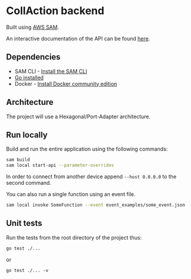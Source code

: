 # CollAction backend
Built using [AWS SAM](https://github.com/aws/serverless-application-model).

An interactive documentation of the API can be found [here](https://editor.swagger.io/?url=https://raw.githubusercontent.com/CollActionteam/collaction_backend/development/docs/api.yaml).

## Dependencies
* SAM CLI - [Install the SAM CLI](https://docs.aws.amazon.com/serverless-application-model/latest/developerguide/serverless-sam-cli-install.html)
* [Go installed](https://golang.org/doc/install)
* Docker - [Install Docker community edition](https://hub.docker.com/search/?type=edition&offering=community)

## Architecture
The project will use a Hexagonal/Port-Adapter architecture.

## Run locally
Build and run the entire application using the following commands:
```bash
sam build
sam local start-api --parameter-overrides
```
In order to connect from another device append `--host 0.0.0.0` to the second command.

You can also run a single function using an event file.
```bash
sam local invoke SomeFunction --event event_examples/some_event.json
```

## Unit tests
Run the tests from the root directory of the project thus:
```bash
go test ./...
```
or
```
go test ./... -v
```
